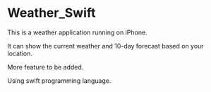 Weather_Swift
=============
This is a weather application running on iPhone.

It can show the current weather and 10-day forecast based on your location.

More feature to be added.

Using swift programming language.

